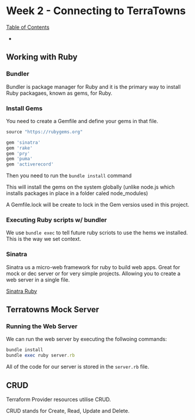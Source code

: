 # Week 2 - Connecting to TerraTowns
<ins>Table of Contents</ins>
- []()

## Working with Ruby

### Bundler

Bundler is package manager for Ruby and it is the primary way to install Ruby packagaes, known as gems, for Ruby.

### Install Gems

You need to create a Gemfile and define your gems in that file.

```rb
source "https://rubygems.org"

gem 'sinatra'
gem 'rake'
gem 'pry'
gem 'puma'
gem 'activerecord'
```

Then you need to run the  `bundle install` command

This will install the gems on the system globally (unlike node.js which installs packages in place in a folder caled node_modules)

A Gemfile.lock will be create to lock in the Gem versios used in this project.

### Executing Ruby scripts w/ bundler

We use `bundle exec` to tell future ruby scriots to use the hems we installed. This is the way we set context.

### Sinatra

Sinatra us a micro-web framework for ruby to build web apps. Great for mock or dec server or for very simple projects. Allowing you to create a web server in a single file.

[Sinatra Ruby](https://sinatrarb.com/)

## Terratowns Mock Server

### Running the Web Server

We can run the web server by executing the follwoing commands:

```rb
bundle install
bundle exec ruby server.rb
```

All of the code for our server is stored in the `server.rb` file.

## CRUD
Terraform Provider resources utilise CRUD.

CRUD stands for Create, Read, Update and Delete.

